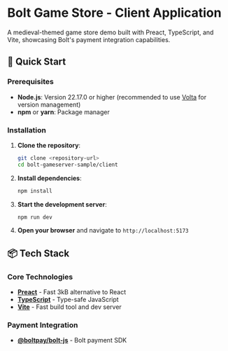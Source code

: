 # Bolt Game Store - Client Application

A medieval-themed game store demo built with Preact, TypeScript, and Vite, showcasing Bolt's payment integration capabilities.

## 🚀 Quick Start

### Prerequisites

- **Node.js**: Version 22.17.0 or higher (recommended to use [Volta](https://volta.sh/) for version management)
- **npm** or **yarn**: Package manager

### Installation

1. **Clone the repository**:

   ```bash
   git clone <repository-url>
   cd bolt-gameserver-sample/client
   ```

2. **Install dependencies**:

   ```bash
   npm install
   ```

3. **Start the development server**:

   ```bash
   npm run dev
   ```

4. **Open your browser** and navigate to `http://localhost:5173`

## 📦 Tech Stack

### Core Technologies

- **[Preact](https://preactjs.com/)** - Fast 3kB alternative to React
- **[TypeScript](https://www.typescriptlang.org/)** - Type-safe JavaScript
- **[Vite](https://vitejs.dev/)** - Fast build tool and dev server

### Payment Integration

- **[@boltpay/bolt-js](https://www.npmjs.com/package/@boltpay/bolt-js)** - Bolt payment SDK
